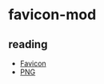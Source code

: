 # favicon-mod

## reading   

- [Favicon](https://fr.wikipedia.org/wiki/Favicon)
- [PNG](https://www.w3.org/TR/PNG/)
